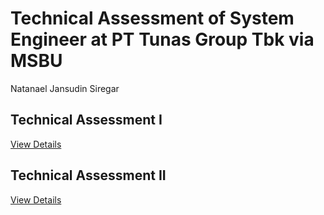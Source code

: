 # Technical Assessment of System Engineer at PT Tunas Group Tbk via MSBU
Natanael Jansudin Siregar

## Technical Assessment I
[View Details](/Technical%20Assessment%20I)

## Technical Assessment II
[View Details](/Technical%20Assessment%20II)
